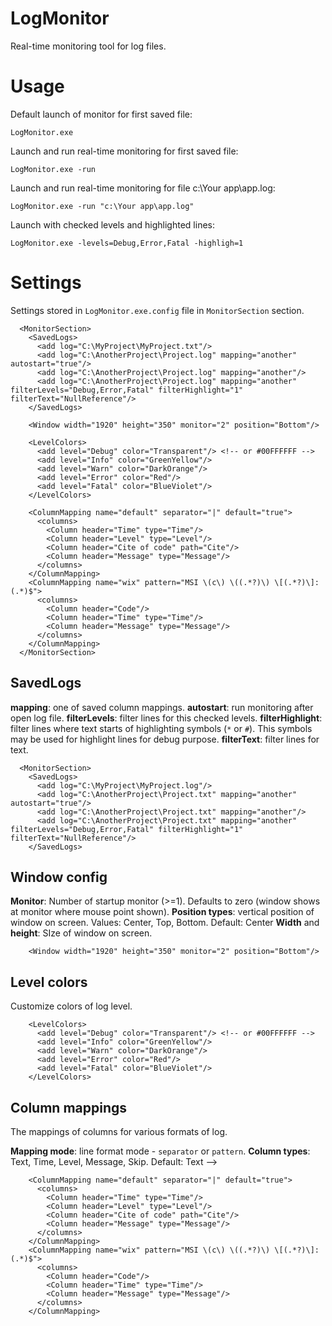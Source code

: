 
LogMonitor
==========

Real-time monitoring tool for log files.

Usage
=====

Default launch of monitor for first saved file:
```
LogMonitor.exe
```

Launch and run real-time monitoring for first saved file:
```
LogMonitor.exe -run
```

Launch and run real-time monitoring for file c:\Your app\app.log:
```
LogMonitor.exe -run "c:\Your app\app.log"
```

Launch with checked levels and highlighted lines:
```
LogMonitor.exe -levels=Debug,Error,Fatal -highligh=1
```

Settings
========

Settings stored in ```LogMonitor.exe.config``` file in ```MonitorSection``` section.
```
  <MonitorSection>
    <SavedLogs>
      <add log="C:\MyProject\MyProject.txt"/>
      <add log="C:\AnotherProject\Project.log" mapping="another" autostart="true"/>
      <add log="C:\AnotherProject\Project.log" mapping="another"/>
      <add log="C:\AnotherProject\Project.log" mapping="another" filterLevels="Debug,Error,Fatal" filterHighlight="1" filterText="NullReference"/>
    </SavedLogs>

    <Window width="1920" height="350" monitor="2" position="Bottom"/>

    <LevelColors>
      <add level="Debug" color="Transparent"/> <!-- or #00FFFFFF -->
      <add level="Info" color="GreenYellow"/>
      <add level="Warn" color="DarkOrange"/>
      <add level="Error" color="Red"/>
      <add level="Fatal" color="BlueViolet"/>
    </LevelColors>

    <ColumnMapping name="default" separator="|" default="true">
      <columns>
        <Column header="Time" type="Time"/>
        <Column header="Level" type="Level"/>
        <Column header="Cite of code" path="Cite"/>
        <Column header="Message" type="Message"/>
      </columns>
    </ColumnMapping>
    <ColumnMapping name="wix" pattern="MSI \(c\) \((.*?)\) \[(.*?)\]: (.*)$">
      <columns>
        <Column header="Code"/>
        <Column header="Time" type="Time"/>
        <Column header="Message" type="Message"/>
      </columns>
    </ColumnMapping>
  </MonitorSection>
```

SavedLogs
---------
**mapping**: one of saved column mappings.
**autostart**: run monitoring after open log file.
**filterLevels**: filter lines for this checked levels.
**filterHighlight**: filter lines where text starts of highlighting symbols (```*``` or ```#```). This symbols may be used for highlight lines for debug purpose.
**filterText**: filter lines for text.
```
  <MonitorSection>
    <SavedLogs>
      <add log="C:\MyProject\MyProject.log"/>
      <add log="C:\AnotherProject\Project.txt" mapping="another" autostart="true"/>
      <add log="C:\AnotherProject\Project.txt" mapping="another"/>
      <add log="C:\AnotherProject\Project.txt" mapping="another" filterLevels="Debug,Error,Fatal" filterHighlight="1" filterText="NullReference"/>
    </SavedLogs>
```
Window config
-----
**Monitor**: Number of startup monitor (>=1). Defaults to zero (window shows at monitor where mouse point shown).
**Position types**: vertical position of window on screen. Values: Center, Top, Bottom. Default: Center
**Width** and **height**: SIze of window on screen.
```
    <Window width="1920" height="350" monitor="2" position="Bottom"/>
```

Level colors
-----
Customize colors of log level.
```
    <LevelColors>
      <add level="Debug" color="Transparent"/> <!-- or #00FFFFFF -->
      <add level="Info" color="GreenYellow"/>
      <add level="Warn" color="DarkOrange"/>
      <add level="Error" color="Red"/>
      <add level="Fatal" color="BlueViolet"/>
    </LevelColors>
```

Column mappings
-----
The mappings of columns for various formats of log.

**Mapping mode**: line format mode - ```separator``` or ```pattern```.
**Column types**: Text, Time, Level, Message, Skip. Default: Text -->

```
    <ColumnMapping name="default" separator="|" default="true">
      <columns>
        <Column header="Time" type="Time"/>
        <Column header="Level" type="Level"/>
        <Column header="Cite of code" path="Cite"/>
        <Column header="Message" type="Message"/>
      </columns>
    </ColumnMapping>
    <ColumnMapping name="wix" pattern="MSI \(c\) \((.*?)\) \[(.*?)\]: (.*)$">
      <columns>
        <Column header="Code"/>
        <Column header="Time" type="Time"/>
        <Column header="Message" type="Message"/>
      </columns>
    </ColumnMapping>
```